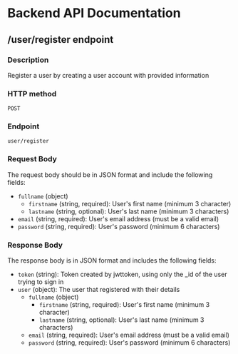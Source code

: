# Backend API Documentation

## /user/register endpoint

### Description

Register a user by creating a user account with provided information

### HTTP method

`POST`

### Endpoint

`user/register`

### Request Body

The request body should be in JSON format and include the following fields:

- `fullname` (object)
  - `firstname` (string, required): User's first name (minimum 3 character)
  - `lastname` (string, optional): User's last name (minimum 3 characters)
- `email` (string, required): User's email address (must be a valid email)
- `password` (string, required): User's password (minimum 6 characters)

### Response Body

The response body is in JSON format and includes the following fields:

- `token` (string): Token created by jwttoken, using only the \_id of the user trying to sign in
- `user` (object): The user that registered with their details
  - `fullname` (object)
    - `firstname` (string, required): User's first name (minimum 3 character)
    - `lastname` (string, optional): User's last name (minimum 3 characters)
  - `email` (string, required): User's email address (must be a valid email)
  - `password` (string, required): User's password (minimum 6 characters)
